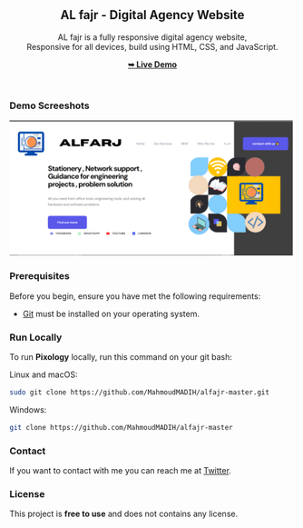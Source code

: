 <div align="center">
  
  
  <br />
  <br />

  <h2 align="center">AL fajr  - Digital Agency Website</h2>

  AL fajr is a fully responsive digital agency website, <br />Responsive for all devices, build using HTML, CSS, and JavaScript.

  <a href="https://keen-cactus-e27dc3.netlify.app/"><strong>➥ Live Demo</strong></a>

</div>

<br />

### Demo Screeshots

![Pixology Desktop Demo](des.png "Desktop Demo")

### Prerequisites

Before you begin, ensure you have met the following requirements:

* [Git](https://git-scm.com/downloads "Download Git") must be installed on your operating system.

### Run Locally

To run **Pixology** locally, run this command on your git bash:

Linux and macOS:

```bash
sudo git clone https://github.com/MahmoudMADIH/alfajr-master.git
```

Windows:

```bash
git clone https://github.com/MahmoudMADIH/alfajr-master
```

### Contact

If you want to contact with me you can reach me at [Twitter]((https://twitter.com/moood_der)).

### License

This project is **free to use** and does not contains any license.
